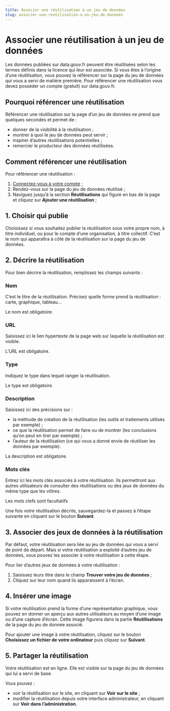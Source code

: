 ```yaml
---
title: Associer une réutilisation à un jeu de données
slug: associer-une-reutilisation-a-un-jeu-de-donnees
---
```

# Associer une réutilisation à un jeu de données

Les données publiées sur data.gouv.fr peuvent être réutilisées selon les termes définis dans la licence qui leur est associée. Si vous êtes à l’origine d’une réutilisation, vous pouvez la référencer sur la page du jeu de données qui vous a servi de matière première. Pour référencer une réutilisation vous devez posséder un compte (gratuit) sur data.gouv.fr.

## Pourquoi référencer une réutilisation

Référencer une réutilisation sur la page d’un jeu de données ne prend que quelques secondes et permet de :

* donner de la visibilité à la réutilisation ;
* montrer à quoi le jeu de données peut servir ;
* inspirer d’autres réutilisations potentielles ;
* remercier le producteur des données réutilisées.

## Comment référencer une réutilisation

Pour référencer une réutilisation :

1. [Connectez-vous à votre compte](https://www.data.gouv.fr/fr/login) ;
2. Rendez-vous sur la page du jeu de données réutilisé ;
3. Naviguez jusqu’à la section **Réutilisations** qui figure en bas de la page et cliquez sur **Ajouter une réutilisation** ;

## 1. Choisir qui publie

Choisissez si vous souhaitez publier la réutilisation sous votre propre nom, à titre individuel, ou pour le compte d’une organisation, à titre collectif. C’est le nom qui apparaîtra à côté de la réutilisation sur la page du jeu de données.

## 2. Décrire la réutilisation

Pour bien décrire la réutilisation, remplissez les champs suivants :

### Nom
C’est le titre de la réutilisation. Précisez quelle forme prend la réutilisation : carte, graphique, tableau…

Le nom est obligatoire.

### URL
Saisissez ici le lien hypertexte de la page web sur laquelle la réutilisation est visible.

L’URL est obligatoire.

### Type
Indiquez le type dans lequel ranger la réutilisation.

Le type est obligatoire.

### Description
Saisissez ici des précisions sur :

* la méthode de création de la réutilisation (les outils et traitements utilisés par exemple) ;
* ce que la réutilisation permet de faire ou de montrer (les conclusions qu’on peut en tirer par exemple) ;
* l’auteur de la réutilisation (ce qui vous a donné envie de réutiliser les données par exemple).

La description est obligatoire.

### Mots clés
Entrez ici les mots clés associés à votre réutilisation. Ils permettront aux autres utilisateurs de consulter des réutilisations ou des jeux de données du même type que les vôtres.

Les mots clefs sont facultatifs

Une fois votre réutilisation décrite, sauvegardez-la et passez à l’étape suivante en cliquant sur le bouton **Suivant**.

## 3. Associer des jeux de données à la réutilisation

Par défaut, votre réutilisation sera liée au jeu de données qui vous a servi de point de départ. Mais si votre réutilisation a exploité d’autres jeu de données, vous pouvez les associer à votre réutilisation à cette étape.

Pour lier d’autres jeux de données à votre réutilisation :

1. Saisissez leurs titre dans le champ **Trouver votre jeu de données** ;
2. Cliquez sur leur nom quand ils apparaissent à l’écran.

## 4. Insérer une image

Si votre réutilisation prend la forme d’une représentation graphique, vous pouvez en donner un aperçu aux autres utilisateurs au moyen d’une image ou d’une capture d’écran. Cette image figurera dans la partie **Réutilisations** de la page du jeu de donnée associé.

Pour ajouter une image à votre réutilisation, cliquez sur le bouton **Choisissez un fichier de votre ordinateur** puis cliquez sur **Suivant**.

## 5. Partager la réutilisation

Votre réutilisation est en ligne. Elle est visible sur la page du jeu de données qui lui a servi de base.

Vous pouvez :

* voir la réutilisation sur le site, en cliquant sur **Voir sur le site** ;
* modifier la réutilisation depuis votre interface administrateur, en cliquant sur **Voir dans l’administration**.
